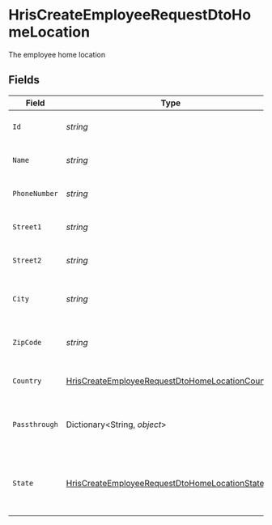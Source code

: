 # HrisCreateEmployeeRequestDtoHomeLocation

The employee home location


## Fields

| Field                                                                                                                         | Type                                                                                                                          | Required                                                                                                                      | Description                                                                                                                   | Example                                                                                                                       |
| ----------------------------------------------------------------------------------------------------------------------------- | ----------------------------------------------------------------------------------------------------------------------------- | ----------------------------------------------------------------------------------------------------------------------------- | ----------------------------------------------------------------------------------------------------------------------------- | ----------------------------------------------------------------------------------------------------------------------------- |
| `Id`                                                                                                                          | *string*                                                                                                                      | :heavy_minus_sign:                                                                                                            | Unique identifier                                                                                                             | 8187e5da-dc77-475e-9949-af0f1fa4e4e3                                                                                          |
| `Name`                                                                                                                        | *string*                                                                                                                      | :heavy_minus_sign:                                                                                                            | The name of the location                                                                                                      | Woolsthorpe Manor                                                                                                             |
| `PhoneNumber`                                                                                                                 | *string*                                                                                                                      | :heavy_minus_sign:                                                                                                            | The phone number of the location                                                                                              | +44 1476 860 364                                                                                                              |
| `Street1`                                                                                                                     | *string*                                                                                                                      | :heavy_minus_sign:                                                                                                            | The first line of the address                                                                                                 | Water Lane                                                                                                                    |
| `Street2`                                                                                                                     | *string*                                                                                                                      | :heavy_minus_sign:                                                                                                            | The second line of the address                                                                                                | Woolsthorpe by Colsterworth                                                                                                   |
| `City`                                                                                                                        | *string*                                                                                                                      | :heavy_minus_sign:                                                                                                            | The city where the location is situated                                                                                       | Grantham                                                                                                                      |
| `ZipCode`                                                                                                                     | *string*                                                                                                                      | :heavy_minus_sign:                                                                                                            | The ZIP code/Postal code of the location                                                                                      | NG33 5NR                                                                                                                      |
| `Country`                                                                                                                     | [HrisCreateEmployeeRequestDtoHomeLocationCountry](../../Models/Components/HrisCreateEmployeeRequestDtoHomeLocationCountry.md) | :heavy_minus_sign:                                                                                                            | The country code                                                                                                              |                                                                                                                               |
| `Passthrough`                                                                                                                 | Dictionary<String, *object*>                                                                                                  | :heavy_minus_sign:                                                                                                            | Value to pass through to the provider                                                                                         | {<br/>"other_known_names": "John Doe"<br/>}                                                                                   |
| `State`                                                                                                                       | [HrisCreateEmployeeRequestDtoHomeLocationState](../../Models/Components/HrisCreateEmployeeRequestDtoHomeLocationState.md)     | :heavy_minus_sign:                                                                                                            | The ISO3166-2 sub division where the location is situated                                                                     | GB-LIN                                                                                                                        |